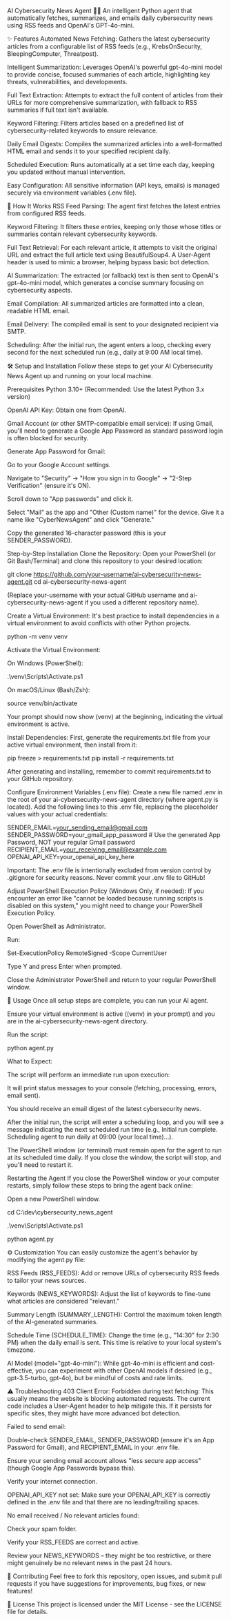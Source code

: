 AI Cybersecurity News Agent 🤖📰
An intelligent Python agent that automatically fetches, summarizes, and emails daily cybersecurity news using RSS feeds and OpenAI's GPT-4o-mini.

✨ Features
Automated News Fetching: Gathers the latest cybersecurity articles from a configurable list of RSS feeds (e.g., KrebsOnSecurity, BleepingComputer, Threatpost).

Intelligent Summarization: Leverages OpenAI's powerful gpt-4o-mini model to provide concise, focused summaries of each article, highlighting key threats, vulnerabilities, and developments.

Full Text Extraction: Attempts to extract the full content of articles from their URLs for more comprehensive summarization, with fallback to RSS summaries if full text isn't available.

Keyword Filtering: Filters articles based on a predefined list of cybersecurity-related keywords to ensure relevance.

Daily Email Digests: Compiles the summarized articles into a well-formatted HTML email and sends it to your specified recipient daily.

Scheduled Execution: Runs automatically at a set time each day, keeping you updated without manual intervention.

Easy Configuration: All sensitive information (API keys, emails) is managed securely via environment variables (.env file).

🚀 How It Works
RSS Feed Parsing: The agent first fetches the latest entries from configured RSS feeds.

Keyword Filtering: It filters these entries, keeping only those whose titles or summaries contain relevant cybersecurity keywords.

Full Text Retrieval: For each relevant article, it attempts to visit the original URL and extract the full article text using BeautifulSoup4. A User-Agent header is used to mimic a browser, helping bypass basic bot detection.

AI Summarization: The extracted (or fallback) text is then sent to OpenAI's gpt-4o-mini model, which generates a concise summary focusing on cybersecurity aspects.

Email Compilation: All summarized articles are formatted into a clean, readable HTML email.

Email Delivery: The compiled email is sent to your designated recipient via SMTP.

Scheduling: After the initial run, the agent enters a loop, checking every second for the next scheduled run (e.g., daily at 9:00 AM local time).

🛠️ Setup and Installation
Follow these steps to get your AI Cybersecurity News Agent up and running on your local machine.

Prerequisites
Python 3.10+ (Recommended: Use the latest Python 3.x version)

OpenAI API Key: Obtain one from OpenAI.

Gmail Account (or other SMTP-compatible email service): If using Gmail, you'll need to generate a Google App Password as standard password login is often blocked for security.

Generate App Password for Gmail:

Go to your Google Account settings.

Navigate to "Security" -> "How you sign in to Google" -> "2-Step Verification" (ensure it's ON).

Scroll down to "App passwords" and click it.

Select "Mail" as the app and "Other (Custom name)" for the device. Give it a name like "CyberNewsAgent" and click "Generate."

Copy the generated 16-character password (this is your SENDER_PASSWORD).

Step-by-Step Installation
Clone the Repository:
Open your PowerShell (or Git Bash/Terminal) and clone this repository to your desired location:

git clone https://github.com/your-username/ai-cybersecurity-news-agent.git
cd ai-cybersecurity-news-agent

(Replace your-username with your actual GitHub username and ai-cybersecurity-news-agent if you used a different repository name).

Create a Virtual Environment:
It's best practice to install dependencies in a virtual environment to avoid conflicts with other Python projects.

python -m venv venv

Activate the Virtual Environment:

On Windows (PowerShell):

.\venv\Scripts\Activate.ps1

On macOS/Linux (Bash/Zsh):

source venv/bin/activate

Your prompt should now show (venv) at the beginning, indicating the virtual environment is active.

Install Dependencies:
First, generate the requirements.txt file from your active virtual environment, then install from it:

pip freeze > requirements.txt
pip install -r requirements.txt

After generating and installing, remember to commit requirements.txt to your GitHub repository.

Configure Environment Variables (.env file):
Create a new file named .env in the root of your ai-cybersecurity-news-agent directory (where agent.py is located).
Add the following lines to this .env file, replacing the placeholder values with your actual credentials:

SENDER_EMAIL=your_sending_email@gmail.com
SENDER_PASSWORD=your_gmail_app_password # Use the generated App Password, NOT your regular Gmail password
RECIPIENT_EMAIL=your_receiving_email@example.com
OPENAI_API_KEY=your_openai_api_key_here

Important: The .env file is intentionally excluded from version control by .gitignore for security reasons. Never commit your .env file to GitHub!

Adjust PowerShell Execution Policy (Windows Only, if needed):
If you encounter an error like "cannot be loaded because running scripts is disabled on this system," you might need to change your PowerShell Execution Policy.

Open PowerShell as Administrator.

Run:

Set-ExecutionPolicy RemoteSigned -Scope CurrentUser

Type Y and press Enter when prompted.

Close the Administrator PowerShell and return to your regular PowerShell window.

🏃 Usage
Once all setup steps are complete, you can run your AI agent.

Ensure your virtual environment is active ((venv) in your prompt) and you are in the ai-cybersecurity-news-agent directory.

Run the script:

python agent.py

What to Expect:

The script will perform an immediate run upon execution:

It will print status messages to your console (fetching, processing, errors, email sent).

You should receive an email digest of the latest cybersecurity news.

After the initial run, the script will enter a scheduling loop, and you will see a message indicating the next scheduled run time (e.g., Initial run complete. Scheduling agent to run daily at 09:00 (your local time)...).

The PowerShell window (or terminal) must remain open for the agent to run at its scheduled time daily. If you close the window, the script will stop, and you'll need to restart it.

Restarting the Agent
If you close the PowerShell window or your computer restarts, simply follow these steps to bring the agent back online:

Open a new PowerShell window.

cd C:\dev\cybersecurity_news_agent

.\venv\Scripts\Activate.ps1

python agent.py

⚙️ Customization
You can easily customize the agent's behavior by modifying the agent.py file:

RSS Feeds (RSS_FEEDS): Add or remove URLs of cybersecurity RSS feeds to tailor your news sources.

Keywords (NEWS_KEYWORDS): Adjust the list of keywords to fine-tune what articles are considered "relevant."

Summary Length (SUMMARY_LENGTH): Control the maximum token length of the AI-generated summaries.

Schedule Time (SCHEDULE_TIME): Change the time (e.g., "14:30" for 2:30 PM) when the daily email is sent. This time is relative to your local system's timezone.

AI Model (model="gpt-4o-mini"): While gpt-4o-mini is efficient and cost-effective, you can experiment with other OpenAI models if desired (e.g., gpt-3.5-turbo, gpt-4o), but be mindful of costs and rate limits.

⚠️ Troubleshooting
403 Client Error: Forbidden during text fetching: This usually means the website is blocking automated requests. The current code includes a User-Agent header to help mitigate this. If it persists for specific sites, they might have more advanced bot detection.

Failed to send email:

Double-check SENDER_EMAIL, SENDER_PASSWORD (ensure it's an App Password for Gmail), and RECIPIENT_EMAIL in your .env file.

Ensure your sending email account allows "less secure app access" (though Google App Passwords bypass this).

Verify your internet connection.

OPENAI_API_KEY not set: Make sure your OPENAI_API_KEY is correctly defined in the .env file and that there are no leading/trailing spaces.

No email received / No relevant articles found:

Check your spam folder.

Verify your RSS_FEEDS are correct and active.

Review your NEWS_KEYWORDS – they might be too restrictive, or there might genuinely be no relevant news in the past 24 hours.

🤝 Contributing
Feel free to fork this repository, open issues, and submit pull requests if you have suggestions for improvements, bug fixes, or new features!

📄 License
This project is licensed under the MIT License - see the LICENSE file for details.
